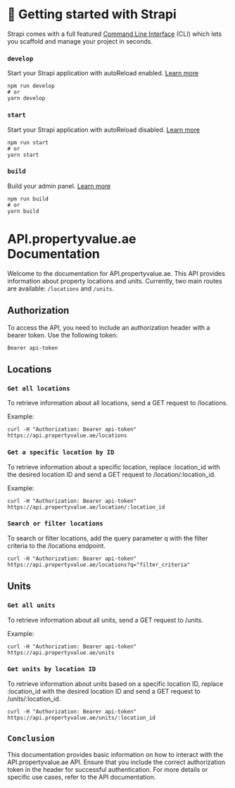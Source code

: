# 🚀 Getting started with Strapi

Strapi comes with a full featured [Command Line Interface](https://docs.strapi.io/dev-docs/cli) (CLI) which lets you scaffold and manage your project in seconds.

### `develop`

Start your Strapi application with autoReload enabled. [Learn more](https://docs.strapi.io/dev-docs/cli#strapi-develop)

```
npm run develop
# or
yarn develop
```

### `start`

Start your Strapi application with autoReload disabled. [Learn more](https://docs.strapi.io/dev-docs/cli#strapi-start)

```
npm run start
# or
yarn start
```

### `build`

Build your admin panel. [Learn more](https://docs.strapi.io/dev-docs/cli#strapi-build)

```
npm run build
# or
yarn build
```

# API.propertyvalue.ae Documentation

Welcome to the documentation for API.propertyvalue.ae. This API provides information about property locations and units. Currently, two main routes are available: `/locations` and `/units`.

## Authorization

To access the API, you need to include an authorization header with a bearer token. Use the following token:

```plaintext
Bearer api-token 
```


## Locations
### `Get all locations`

To retrieve information about all locations, send a GET request to /locations.

Example:
```plaintext
curl -H "Authorization: Bearer api-token" https://api.propertyvalue.ae/locations
```

### `Get a specific location by ID`
To retrieve information about a specific location, replace :location_id with the desired location ID and send a GET request to /location/:location_id.

Example:
```plaintext
curl -H "Authorization: Bearer api-token" https://api.propertyvalue.ae/location/:location_id
```

### `Search or filter locations`

To search or filter locations, add the query parameter q with the filter criteria to the /locations endpoint.

```plaintext
curl -H "Authorization: Bearer api-token" https://api.propertyvalue.ae/locations?q="filter_criteria"
```

## Units

### `Get all units`

To retrieve information about all units, send a GET request to /units.

Example:
```plaintext
curl -H "Authorization: Bearer api-token" https://api.propertyvalue.ae/units
```

### `Get units by location ID`
To retrieve information about units based on a specific location ID, replace :location_id with the desired location ID and send a GET request to /units/:location_id.

```plaintext
curl -H "Authorization: Bearer api-token" https://api.propertyvalue.ae/units/:location_id
```

## `Conclusion`
This documentation provides basic information on how to interact with the API.propertyvalue.ae API. Ensure that you include the correct authorization token in the header for successful authentication. For more details or specific use cases, refer to the API documentation.